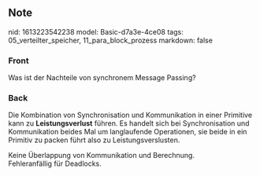 ## Note
nid: 1613223542238
model: Basic-d7a3e-4ce08
tags: 05_verteilter_speicher, 11_para_block_prozess
markdown: false

### Front
Was ist der Nachteile von synchronem Message Passing?

### Back
Die Kombination von Synchronisation und Kommunikation in einer
Primitive kann zu <b>Leistungsverlust</b> führen. Es handelt sich
bei Synchronisation und Kommunikation beides Mal um langlaufende
Operationen, sie beide in ein Primitiv zu packen führt also zu
Leistungsverslusten.
<div>
  Keine Überlappung von Kommunikation und Berechnung.
</div>
<div>
  Fehleranfällig für Deadlocks.
</div>
